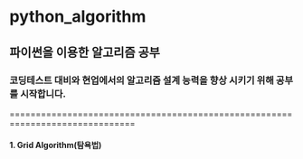 # python_algorithm
## 파이썬을 이용한 알고리즘 공부
### 코딩테스트 대비와 현업에서의 알고리즘 설계 능력을 향상 시키기 위해 공부를 시작합니다.

==============================================================================
#### 1. Grid Algorithm(탐욕법)

